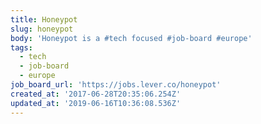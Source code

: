 ```yaml
---
title: Honeypot
slug: honeypot
body: 'Honeypot is a #tech focused #job-board #europe'
tags:
  - tech
  - job-board
  - europe
job_board_url: 'https://jobs.lever.co/honeypot'
created_at: '2017-06-28T20:35:06.254Z'
updated_at: '2019-06-16T10:36:08.536Z'
---
```


